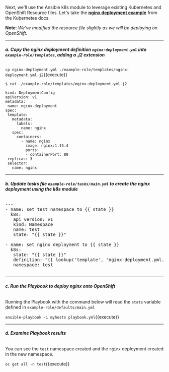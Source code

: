 Next, we'll use the Ansible k8s module to leverage existing Kubernetes and OpenShift Resource files. Let's take the **[nginx deployment example](https://kubernetes.io/docs/concepts/workloads/controllers/deployment/#creating-a-deployment)**
 from the Kubernetes docs.  

 **Note**: *We've modified the resource file slightly as we will be deploying
  on OpenShift.*

---

 ###### **a. Copy the nginx deployment definition `nginx-deployment.yml` into `example-role/templates`, adding a .j2 extension**

 `cp nginx-deployment.yml ./example-role/templates/nginx-deployment.yml.j2`{{execute}}

 ```
$ cat ./example-role/templates/nginx-deployment.yml.j2

kind: DeploymentConfig
apiVersion: v1
metadata:
  name: nginx-deployment
spec:
  template:
    metadata:
      labels:
        name: nginx
    spec:
      containers:
        - name: nginx
          image: nginx:1.15.4
          ports:
          - containerPort: 80
  replicas: 3
  selector:
    name: nginx
 ```
---


 ###### **b. Update tasks file `example-role/tasks/main.yml` to create the nginx deployment using the k8s module**

 <pre class="file"
  data-filename="/root/tutorial/example-role/tasks/main.yml"
   data-target="replace">
---
- name: set test namespace to {{ state }}
  k8s:
   api_version: v1
   kind: Namespace
   name: test
   state: "{{ state }}"

- name: set nginx deployment to {{ state }}
  k8s:
   state: "{{ state }}"
   definition: "{{ lookup('template', 'nginx-deployment.yml.j2') }}"
   namespace: test
 </pre>

---

###### **c. Run the Playbook to deploy nginx onto OpenShift**

Running the Playbook with the command below will read the `state` variable defined in `example-role/defaults/main.yml`

 `ansible-playbook -i myhosts playbook.yml`{{execute}}

---

###### **d. Examine Playbook results**
You can see the `test` namespace created and the `nginx` deployment created in the new namespace.

`oc get all -n test`{{execute}}